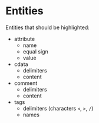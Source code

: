 # Entities

Entities that should be highlighted:

* attribute
	* name
	* equal sign
	* value
* cdata
	* delimiters
	* content
* comment
	* delimiters
	* content
* tags
	* delimiters (characters `<`, `>`, `/`)
	* names